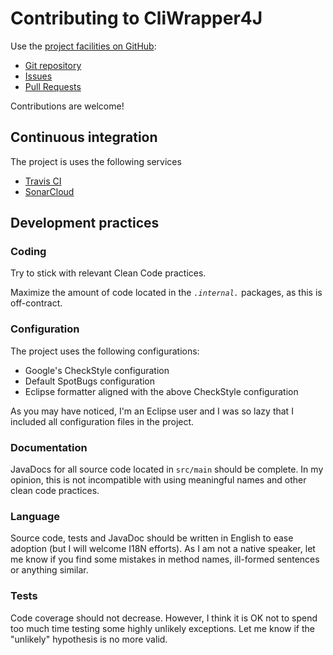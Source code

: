 # Contributing to CliWrapper4J

Use the [project facilities on GitHub](https://github.com/scambon/CliWrapper4J):

- [Git repository](https://github.com/scambon/CliWrapper4J.git)
- [Issues](https://github.com/scambon/CliWrapper4J/issues)
- [Pull Requests](https://github.com/scambon/CliWrapper4J/pulls)

Contributions are welcome!



## Continuous integration

The project is uses the following services

- [Travis CI](https://travis-ci.org/scambon/CliWrapper4J)
- [SonarCloud](https://sonarcloud.io/dashboard?id=scambon_CliWrapper4J)



## Development practices

### Coding

Try to stick with relevant Clean Code practices.

Maximize the amount of code located in the <code>*.internal.*</code> packages, as this is off-contract. 

### Configuration   

The project uses the following configurations:

- Google's CheckStyle configuration
- Default SpotBugs configuration
- Eclipse formatter aligned with the above CheckStyle configuration

As you may have noticed, I'm an Eclipse user and I was so lazy that I included all configuration files in the project. 

### Documentation

JavaDocs for all source code located in <code>src/main</code> should be complete.
In my opinion, this is not incompatible with using meaningful names and other clean code practices.

### Language

Source code, tests and JavaDoc should be written in English to ease adoption (but I will welcome I18N efforts).
As I am not a native speaker, let me know if you find some mistakes in method names, ill-formed sentences or anything similar.

### Tests

Code coverage should not decrease.
However, I think it is OK not to spend too much time testing some highly unlikely exceptions.
Let me know if the "unlikely" hypothesis is no more valid.